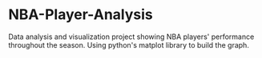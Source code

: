 # NBA-Player-Analysis
Data analysis and visualization project showing NBA players' performance throughout the season. Using python's matplot library to build the graph.

